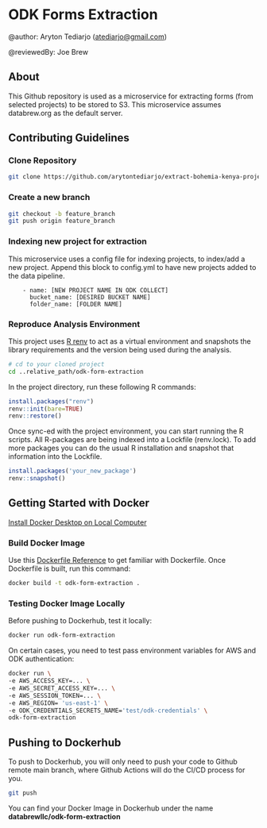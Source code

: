 # ODK Forms Extraction
@author: Aryton Tediarjo (atediarjo@gmail.com)

@reviewedBy: Joe Brew

## About
This Github repository is used as a microservice for extracting forms (from selected projects) to be stored to S3. This microservice assumes databrew.org as the default server. 

## Contributing Guidelines

### Clone Repository
```zsh
git clone https://github.com/arytontediarjo/extract-bohemia-kenya-project.git
```

### Create a new branch
```zsh
git checkout -b feature_branch
git push origin feature_branch
```

### Indexing new project for extraction
This microservice uses a config file for indexing projects, to index/add a new project. Append this block to config.yml to have new projects added to the data pipeline.
```
    - name: [NEW PROJECT NAME IN ODK COLLECT]
      bucket_name: [DESIRED BUCKET NAME]
      folder_name: [FOLDER NAME]
```

### Reproduce Analysis Environment
This project uses [R renv](https://rstudio.github.io/renv/articles/renv.html) to act as a virtual environment and snapshots the library requirements and the version being used during the analysis. 

```zsh
# cd to your cloned project
cd ..relative_path/odk-form-extraction
```
In the project directory, run these following R commands:

```r
install.packages("renv")
renv::init(bare=TRUE)
renv::restore()
```

Once sync-ed with the project environment, you can start running the R scripts. All R-packages are being indexed into a Lockfile (renv.lock). To add more packages you can do the usual R installation and snapshot that information into the Lockfile.

```r
install.packages('your_new_package')
renv::snapshot()
```

## Getting Started with Docker
[Install Docker Desktop on Local Computer](https://docs.docker.com/desktop/)

### Build Docker Image
Use this [Dockerfile Reference](https://docs.docker.com/build/building/packaging/) to get familiar with Dockerfile. Once Dockerfile is built, run this command:

```zsh
docker build -t odk-form-extraction .
```

### Testing Docker Image Locally
Before pushing to Dockerhub, test it locally:

```zsh
docker run odk-form-extraction
```

On certain cases, you need to test pass environment variables for AWS and ODK authentication:

```zsh
docker run \
-e AWS_ACCESS_KEY=... \ 
-e AWS_SECRET_ACCESS_KEY=... \
-e AWS_SESSION_TOKEN=... \
-e AWS_REGION= 'us-east-1' \
-e ODK_CREDENTIALS_SECRETS_NAME='test/odk-credentials' \
odk-form-extraction
```

## Pushing to Dockerhub

To push to Dockerhub, you will only need to push your code to Github remote main branch, where Github Actions will do the CI/CD process for you.

```zsh
git push
```

You can find your Docker Image in Dockerhub under the name **databrewllc/odk-form-extraction**


